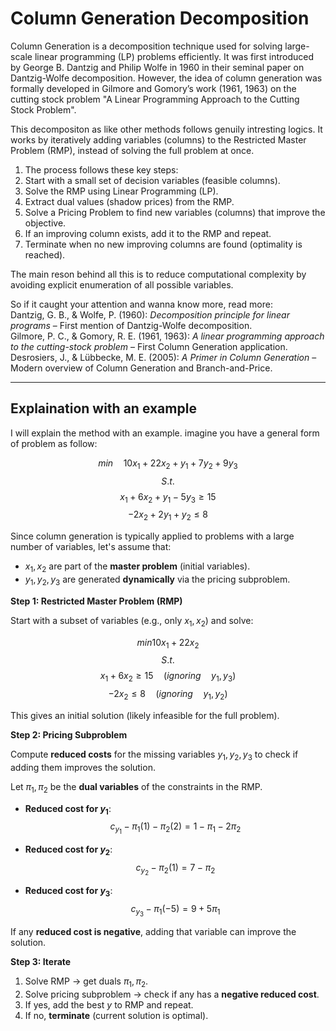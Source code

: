 # Column Generation Decomposition
Column Generation is a decomposition technique used for solving large-scale linear programming (LP) problems efficiently. It was first introduced by George B. Dantzig and Philip Wolfe in 1960 in their seminal paper on Dantzig-Wolfe decomposition. However, the idea of column generation was formally developed in Gilmore and Gomory’s work (1961, 1963) on the cutting stock problem "A Linear Programming Approach to the Cutting Stock Problem".

This decompositon as like other methods follows genuily intresting logics. It works by iteratively adding variables (columns) to the Restricted Master Problem (RMP), instead of solving the full problem at once.
1. The process follows these key steps:<br>
2. Start with a small set of decision variables (feasible columns).<br>
3. Solve the RMP using Linear Programming (LP).<br>
4. Extract dual values (shadow prices) from the RMP.<br>
5. Solve a Pricing Problem to find new variables (columns) that improve the objective.<br>
6. If an improving column exists, add it to the RMP and repeat.<br>
7. Terminate when no new improving columns are found (optimality is reached).<br>

The main reson behind all this is to reduce computational complexity by avoiding explicit enumeration of all possible variables.<br>

So if it caught your attention and wanna know more, read more:<br>
Dantzig, G. B., & Wolfe, P. (1960): *Decomposition principle for linear programs* – First mention of Dantzig-Wolfe decomposition.<br>
Gilmore, P. C., & Gomory, R. E. (1961, 1963): *A linear programming approach to the cutting-stock problem* – First Column Generation application.<br>
Desrosiers, J., & Lübbecke, M. E. (2005): *A Primer in Column Generation* – Modern overview of Column Generation and Branch-and-Price.<br>

---

## Explaination with an example
I will explain the method with an example. imagine you have a general form of problem as follow:

$$min \quad 10x_1 + 22x_2 + y_1 + 7y_2 + 9y_3$$
$$S.t.$$
$$x_1 + 6x_2 + y_1 - 5y_3 \geq 15$$
$$-2x_2 + 2y_1 + y_2 \leq 8$$

Since column generation is typically applied to problems with a large number of variables, let's assume that:

- $x_1, x_2$ are part of the **master problem** (initial variables).
- $y_1, y_2, y_3$ are generated **dynamically** via the pricing subproblem.

**Step 1: Restricted Master Problem (RMP)**

Start with a subset of variables (e.g., only $x_1, x_2$) and solve:

$$min 10x_1 + 22x_2$$
$$S.t.$$
$$x_1 + 6x_2 \geq 15 \quad  (ignoring \quad y_1, y_3)$$
$$-2x_2 \leq 8 \quad  (ignoring \quad y_1, y_2)$$


This gives an initial solution (likely infeasible for the full problem).

**Step 2: Pricing Subproblem**

Compute **reduced costs** for the missing variables $y_1, y_2, y_3$ to check if adding them improves the solution.

Let $\pi_1, \pi_2$ be the **dual variables** of the constraints in the RMP.

- **Reduced cost for $y_1$**:
$$c_{y_1} - \pi_1(1) - \pi_2(2) = 1 - \pi_1 - 2\pi_2$$

- **Reduced cost for $y_2$**:
$$c_{y_2} - \pi_2(1) = 7 - \pi_2$$

- **Reduced cost for $y_3$**:
$$c_{y_3} - \pi_1(-5) = 9 + 5\pi_1$$

If any **reduced cost is negative**, adding that variable can improve the solution.


**Step 3: Iterate**

1. Solve RMP $\rightarrow$ get duals $\pi_1, \pi_2$.
2. Solve pricing subproblem $\rightarrow$ check if any has a **negative reduced cost**.
3. If yes, add the best $y$ to RMP and repeat.
4. If no, **terminate** (current solution is optimal).
